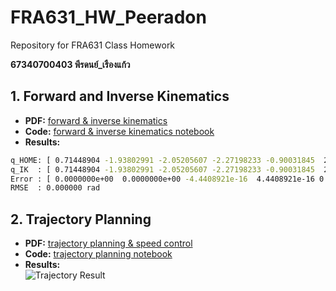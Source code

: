 # FRA631_HW_Peeradon

Repository for FRA631 Class Homework

**67340700403 พีรดนย์_เรืองแก้ว**

## 1. Forward and Inverse Kinematics

- **PDF:** [forward & inverse kinematics](./forward&inv_kinematics.pdf)
- **Code:** [forward & inverse kinematics notebook](./forward&inv_kinematics.ipynb)
- **Results:**  
```bash
q_HOME: [ 0.71448904 -1.93802991 -2.05205607 -2.27198233 -0.90031845  2.36535263]
q_IK  : [ 0.71448904 -1.93802991 -2.05205607 -2.27198233 -0.90031845  2.36535263]
Error : [ 0.0000000e+00  0.0000000e+00 -4.4408921e-16  4.4408921e-16 0.0000000e+00  00000000e+00]
RMSE  : 0.000000 rad
```
## 2. Trajectory Planning

- **PDF:** [trajectory planning & speed control](./tracjectory-planning&speed-control.pdf)
- **Code:** [trajectory planning notebook](./trajectory_planning.ipynb)
- **Results:**  
    ![Trajectory Result](./images/trajectory_result.gif)
